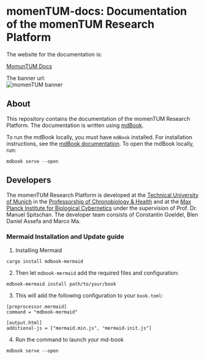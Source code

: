 # momenTUM-docs: Documentation of the momenTUM Research Platform

The website for the documentation is: <br>

[MomunTUM Docs](https://docs.momentumresearch.eu/)

The banner url: <br>
![momenTUM banner](src/resources/banner.png)

## About
This repository contains the documentation of the momenTUM Research Platform. The documentation is written using [mdBook](https://rust-lang.github.io/mdBook/).

To run the mdBook locally, you must have `mdBook` installed. For installation instructions, see the [mdBook documentation](https://rust-lang.github.io/mdBook/). To open the mdBook locally, run:

```
mdbook serve --open
```

## Developers
The momenTUM Research Platform is developed at the [Technical University of Munich](https://www.tum.de/) in the [Professorship of Chronobiology & Health](https://www.sg.tum.de/en/chronobiology/home/) and at the [Max Planck Institute for Biological Cybernetics](https://www.kyb.tuebingen.mpg.de/en) under the supervision of Prof. Dr. Manuel Spitschan. The developer team consists of Constantin Goeldel, Blen Daniel Assefa and Marco Ma.


### Mermaid Installation and Update guide

1. Installing Mermaid
```
cargo install mdbook-mermaid
```
2. Then let ```mdbook-mermaid``` add the required files and configuration:
```mermaid
mdbook-mermaid install path/to/your/book
```
3. This will add the following configuration to your ```book.toml```:
```
[preprocessor.mermaid]
command = "mdbook-mermaid"

[output.html]
additional-js = ["mermaid.min.js", "mermaid-init.js"]
```
4. Run the command to launch your md-book
```
mdbook serve --open
```

